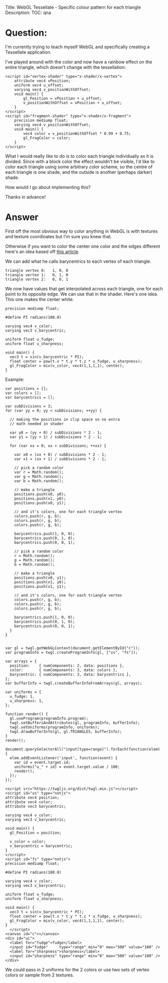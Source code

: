 Title: WebGL Tessellate - Specific colour pattern for each triangle
Description:
TOC: qna

# Question:

I'm currently trying to teach myself WebGL and specifically creating a Tessellate application.

I've played around with the color and now have a rainbow effect on the entire triangle, which doesn't change with the tessellation:

    <script id="vertex-shader" type="x-shader/x-vertex">
        attribute vec4 vPosition;  
        uniform vec4 u_offset;
        varying vec4 v_positionWithOffset;       
        void main() {
            gl_Position = vPosition + u_offset;
            v_positionWithOffset = vPosition + u_offset; 
        }
    </script>
    <script id="fragment-shader" type="x-shader/x-fragment">
        precision mediump float;
        varying vec4 v_positionWithOffset;
        void main() {
            vec4 color = v_positionWithOffset * 0.99 + 0.75;
            gl_FragColor = color;      
        }
    </script>

What I would really like to do is to color each triangle individually as it is divided. Since with a block color the effect wouldn't be visible, I'd like to color each triangle using some arbitrary color scheme, so the centre of each triangle is one shade, and the outside is another (perhaps darker) shade.

How would I go about implementing this?

Thanks in advance!

# Answer

First off the most obvious way to color anything in WebGL is with textures and texture coordinates but I'm sure you knew that.

Otherwise if you want to color the center one color and the edges different here's an idea based off [this article](http://codeflow.org/entries/2012/aug/02/easy-wireframe-display-with-barycentric-coordinates/).

We can add what he calls barycentrics to each vertex of each triangle. 

    triangle vertex 0:   1, 0, 0
    triangle vertex 1:   0, 1, 0
    triangle vertex 2:   0, 0, 1

We now have values that get interpolated across each triangle, one for each point to its opposite edge. We can use that in the shader. Here's one idea. This one makes the center white. 

    precision mediump float;
    
    #define PI radians(180.0)
    
    varying vec4 v_color;
    varying vec3 v_barycentric;
    
    uniform float u_fudge;
    uniform float u_sharpness;
    
    void main() {
      vec3 t = sin(v_barycentric * PI);
      float center = pow(t.x * t.y * t.z * u_fudge, u_sharpness);
      gl_FragColor = mix(v_color, vec4(1,1,1,1), center);
    }

Example:

<!-- begin snippet: js hide: true -->

<!-- language: lang-js -->

    var positions = [];
    var colors = [];
    var barycentrics = [];

    var subDivisions = 3;
    for (var yy = 0; yy < subDivisions; ++yy) {

      // making the positions in clip space so no extra
      // math needed in shader

      var y0 = (yy + 0) / subDivisions * 2 - 1;
      var y1 = (yy + 1) / subDivisions * 2 - 1;

      for (var xx = 0; xx < subDivisions; ++xx) {

        var x0 = (xx + 0) / subDivisions * 2 - 1;
        var x1 = (xx + 1) / subDivisions * 2 - 1;

        // pick a random color
        var r = Math.random();
        var g = Math.random();
        var b = Math.random();

        // make a triangle
        positions.push(x0, y0);
        positions.push(x1, y0);
        positions.push(x0, y1);

        // and it's colors, one for each triangle vertex
        colors.push(r, g, b);
        colors.push(r, g, b);
        colors.push(r, g, b);
        
        barycentrics.push(1, 0, 0);
        barycentrics.push(0, 1, 0);
        barycentrics.push(0, 0, 1);

        // pick a random color
        r = Math.random();
        g = Math.random();
        b = Math.random();

        // make a triangle
        positions.push(x0, y1);
        positions.push(x1, y0);
        positions.push(x1, y1);

        // and it's colors, one for each triangle vertex
        colors.push(r, g, b);
        colors.push(r, g, b);
        colors.push(r, g, b);
        
        barycentrics.push(1, 0, 0);
        barycentrics.push(0, 1, 0);
        barycentrics.push(0, 0, 1);
      }
    }


    var gl = twgl.getWebGLContext(document.getElementById("c"));
    var programInfo = twgl.createProgramInfo(gl, ["vs", "fs"]);

    var arrays = {
      position:    { numComponents: 2, data: positions },
      color:       { numComponents: 3, data: colors },
      barycentric: { numComponents: 3, data: barycentrics },
    };
    var bufferInfo = twgl.createBufferInfoFromArrays(gl, arrays);

    var uniforms = {
      u_fudge: 1,
      u_sharpness: 1,
    };

    function render() {
      gl.useProgram(programInfo.program);
      twgl.setBuffersAndAttributes(gl, programInfo, bufferInfo);
      twgl.setUniforms(programInfo, uniforms);
      twgl.drawBufferInfo(gl, gl.TRIANGLES, bufferInfo);
    }
    render();

    document.querySelectorAll("input[type=range]").forEach(function(elem) {
      elem.addEventListener('input', function(event) {
        var id = event.target.id;
        uniforms["u_" + id] = event.target.value / 100;
        render();
      });
    });





<!-- language: lang-html -->

    <script src="https://twgljs.org/dist/twgl.min.js"></script>
    <script id="vs" type="notjs">
    attribute vec4 position;
    attribute vec4 color;
    attribute vec3 barycentric;

    varying vec4 v_color;
    varying vec3 v_barycentric;

    void main() {
      gl_Position = position;
      
      v_color = color;
      v_barycentric = barycentric;
    }
    </script>
    <script id="fs" type="notjs">
    precision mediump float;

    #define PI radians(180.0)

    varying vec4 v_color;
    varying vec3 v_barycentric;

    uniform float u_fudge;
    uniform float u_sharpness;

    void main() {
      vec3 t = sin(v_barycentric * PI);
      float center = pow(t.x * t.y * t.z * u_fudge, u_sharpness);
      gl_FragColor = mix(v_color, vec4(1,1,1,1), center);
    }
      </script>
    <canvas id="c"></canvas>
    <div id="ui">
      <label for="fudge">fudge</label>
      <input id="fudge"     type="range" min="0" max="500" value="100" />
      <label for="sharpness">sharpness</label>
      <input id="sharpness" type="range" min="0" max="500" value="100" />
    </div>


<!-- end snippet -->


We could pass in 2 uniforms for the 2 colors or use two sets of vertex colors or sample from 2 textures.

